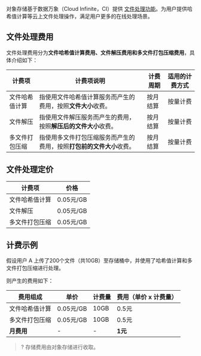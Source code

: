 对象存储基于数据万象（Cloud Infinite，CI）提供 [文件处理功能]()。为用户提供哈希值计算等云上文件处理操作，满足用户更多的在线处理场景。

## 文件处理费用

文件处理费用分为**文件哈希值计算费用、文件解压费用和多文件打包压缩费用**，具体介绍如下：

| 计费项         | 计费项说明                                                   | 计费周期 | 适用的计费方式 |
| -------------- | ------------------------------------------------------------ | -------- | -------------- |
| 文件哈希值计算 | 指使用文件哈希值计算服务而产生的费用，按照**文件大小**收费。 | 按月结算 | 按量计费       |
| 文件解压       | 指使用文件解压服务而产生的费用，按照**解压后的文件大小**收费。 | 按月结算 | 按量计费       |
| 多文件打包压缩 | 指使用多文件打包压缩服务而产生的费用，按照**打包前的文件大小**收费。 | 按月结算 | 按量计费       |

## 文件处理定价

| 计费项       | 价格       |
| ------------ | ---------- |
| 文件哈希值计算 | 0.05元/GB |
| 文件解压 | 0.05元/GB |
| 多文件打包压缩 | 0.05元/GB  |

## 计费示例

假设用户 A 上传了200个文件（共10GB）至存储桶中，并使用了哈希值计算和多文件打包压缩进行处理。

则产生的费用如下：

| 费用组成   | 单价       | 计费量  | 费用（单价 x 计费量） |
| ---------- | ---------- | ------- | ------------------- |
| 文件哈希值计算 | 0.05元/GB | 10GB  | 0.5元         |
| 多文件打包压缩 | 0.05元/GB | 10GB | 0.5元           |
| **月费用** |          -  |    -     | **1元**           |


>?
>存储费用由对象存储进行收取。
